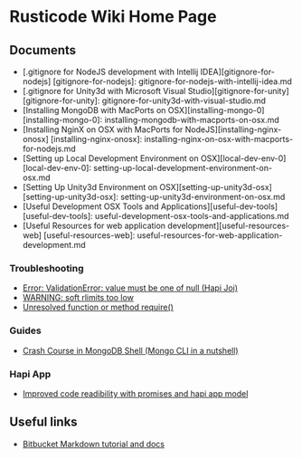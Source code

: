 # Rusticode Wiki Home Page

## Documents

- [.gitignore for NodeJS development with Intellij IDEA][gitignore-for-nodejs]
[gitignore-for-nodejs]: gitignore-for-nodejs-with-intellij-idea.md
- [.gitignore for Unity3d with Microsoft Visual Studio][gitignore-for-unity]
[gitignore-for-unity]: gitignore-for-unity3d-with-visual-studio.md
- [Installing MongoDB with MacPorts on OSX][installing-mongo-0]
[installing-mongo-0]: installing-mongodb-with-macports-on-osx.md
- [Installing NginX on OSX with MacPorts for NodeJS][installing-nginx-onosx]
[installing-nginx-onosx]: installing-nginx-on-osx-with-macports-for-nodejs.md
- [Setting up Local Development Environment on OSX][local-dev-env-0]
[local-dev-env-0]: setting-up-local-development-environment-on-osx.md
- [Setting Up Unity3d Environment on OSX][setting-up-unity3d-osx]
[setting-up-unity3d-osx]: setting-up-unity3d-environment-on-osx.md
- [Useful Development OSX Tools and Applications][useful-dev-tools]
[useful-dev-tools]: useful-development-osx-tools-and-applications.md
- [Useful Resources for web application development][useful-resources-web]
[useful-resources-web]: useful-resources-for-web-application-development.md

### Troubleshooting
- [Error: ValidationError: value must be one of null (Hapi Joi)](troublesooting/validation-error-value-must-be-one-of-null-hapi-joi.md)
- [WARNING: soft rlimits too low](troublesooting/mongo-soft-rlimits-too-low-server-startup-warning.md)
- [Unresolved function or method require()](troubleshooting/unresolved-function-or-method-require-in-intellij-idea.md)

### Guides
- [Crash Course in MongoDB Shell (Mongo CLI in a nutshell)](guides/crash-course-in-mongodb-shell-mongo-cli-in-a-nutshell.md)

### Hapi App

- [Improved code readibility with promises and hapi app model](improved-code-readibility-with-promises-and-happi-app-model.md)

## Useful links 

- [Bitbucket Markdown tutorial and docs](https://bitbucket.org/tutorials/markdowndemo/)

